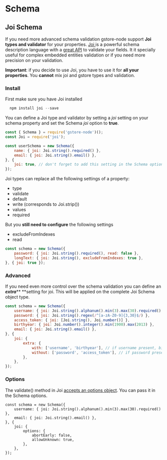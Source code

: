 # Schema

## Joi Schema

If you need more advanced schema validation gstore-node support **Joi types and validator** for your properties. [Joi ](https://www.npmjs.com/package/joi)is a powerful schema description language with a [great API](https://github.com/hapijs/joi/blob/v13.0.1/API.md) to validate your fields. It it specially useful for complex embedded entities validation or if you need more precision on your validation.

**Important**: if you decide to use Joi, you have to use it for **all your properties**. You **cannot** mix joi and gstore types and validation.

### Install

First make sure you have Joi installed

```js
  npm install joi --save
```

You can define a Joi type and validator by setting a _joi_ setting on your schema property and set the Schema _joi_ option to **true**.

```js
const { Schema } = require('gstore-node')();
const Joi = require('joi');

const userSchema = new Schema({
    name: { joi: Joi.string().required() },
    email: { joi: Joi.string().email() },
}, {
    joi: true, // don't forget to add this setting in the Schema options
});
```

Joi types can replace all the following settings of a property:

* type
* validate
* default
* write \(corresponds to Joi.strip\(\)\)
* values
* required

But you **still need to configure** the following settings

* excludeFromIndexes
* read

```js
const schema = new Schema({
    password: { joi: Joi.string().required(), read: false },
    longText: { joi: Joi.string(), excludeFromIndexes: true },
}, { joi: true });
```

### Advanced

If you need even more control over the schema validation you can define an _**extra**_** **setting for joi. This will be applied on the complete Joi Schema object type.

```js
const schema = new Schema({
    username: { joi: Joi.string().alphanum().min(3).max(30).required() },
    password: { joi: Joi.string().regex(/^[a-zA-Z0-9]{3,30}$/) },
    access_token: { joi: [Joi.string(), Joi.number()] },
    birthyear: { joi: Joi.number().integer().min(1900).max(2013) },
    email: { joi: Joi.string().email() },
}, {
    joi: {
        extra: {
            with: ['username', 'birthyear'], // if username present, birthyear must be too
            without: ['password', 'access_token'], // if password present, access_token cannot
        },
    },
});
```

### Options

The validate\(\) method in Joi [accepts an options object](https://github.com/hapijs/joi/blob/v13.0.1/API.md#validatevalue-schema-options-callback). You can pass it in the Schema options.

```
const schema = new Schema({
    username: { joi: Joi.string().alphanum().min(3).max(30).required() },
    email: { joi: Joi.string().email() },
}, {
    joi: {
        options: {
            abortEarly: false,
            allowUnknown: true,
        },
    },
});
```



